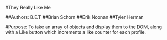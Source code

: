 #They Really Like Me

##Authors: B.E.T
##Brian Schorn
##Erik Noonan
##Tyler Herman

#Purpose: To take an array of objects and display them to the DOM, along with a Like button which increments a like counter for each profile.

